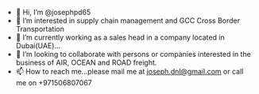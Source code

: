 - 👋 Hi, I’m @josephpd65
- 👀 I’m interested in supply chain management and GCC Cross Border Transportation 
- 🌱 I’m currently working as a sales head in a company located in Dubai(UAE)...
- 💞️ I’m looking to collaborate with persons or companies interested in the business of AIR, OCEAN and ROAD freight.
- 📫 How to reach me...please mail me at joseph.dnl@gmail.com or call me on +971506807067

<!---
josephpd65/josephpd65 is a ✨ special ✨ repository because its `README.md` (this file) appears on your GitHub profile.
You can click the Preview link to take a look at your changes.
--->
